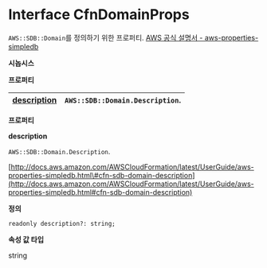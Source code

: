 # Interface CfnDomainProps

`AWS::SDB::Domain`를 정의하기 위한 프로퍼티. [AWS 공식 설명서 - aws-properties-simpledb](https://docs.aws.amazon.com/AWSCloudFormation/latest/UserGuide/aws-properties-simpledb.html)

**시놉시스**

**프로퍼티**

| [description](https://docs.aws.amazon.com/cdk/api/latest/typescript/api/aws-sdb/cfndomainprops.html#aws_sdb_CfnDomainProps_description) | `AWS::SDB::Domain.Description`. |
| :--- | :--- |


**프로퍼티**

**description**

`AWS::SDB::Domain.Description`.

[http://docs.aws.amazon.com/AWSCloudFormation/latest/UserGuide/aws-properties-simpledb.html\#cfn-sdb-domain-description](http://docs.aws.amazon.com/AWSCloudFormation/latest/UserGuide/aws-properties-simpledb.html#cfn-sdb-domain-description)

**정의**

```text
readonly description?: string;
```

**속성 값 타입**

string

